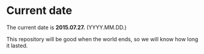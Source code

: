 # Current date

The current date is **2015.07.27.** (YYYY.MM.DD.)

This repository will be good when the world ends, so we will know how long it lasted.